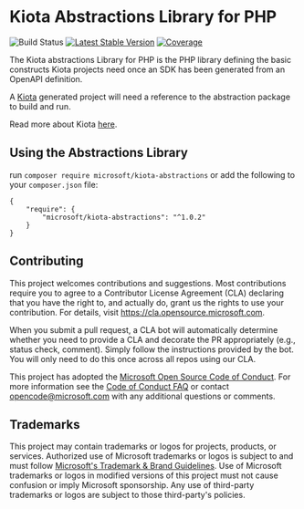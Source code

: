 # Kiota Abstractions Library for PHP

![Build Status](https://github.com/microsoft/kiota-abstractions-php/actions/workflows/pr-validation.yml/badge.svg)
[![Latest Stable Version](https://poser.pugx.org/microsoft/kiota-abstractions/version)](https://packagist.org/packages/microsoft/kiota-abstractions)
[![Coverage](https://sonarcloud.io/api/project_badges/measure?project=microsoft_kiota-abstractions-php&metric=coverage)](https://sonarcloud.io/dashboard?id=microsoft_kiota-abstractions-php)

The Kiota abstractions Library for PHP is the PHP library defining the basic constructs Kiota projects need once an SDK has been generated from an OpenAPI definition.

A [Kiota](https://github.com/microsoft/kiota) generated project will need a reference to the abstraction package to build and run.

Read more about Kiota [here](https://github.com/microsoft/kiota/blob/main/README.md).

## Using the Abstractions Library
run `composer require microsoft/kiota-abstractions` or add the following to your `composer.json` file:

```Shell
{
    "require": {
        "microsoft/kiota-abstractions": "^1.0.2"
    }
}
```

## Contributing

This project welcomes contributions and suggestions.  Most contributions require you to agree to a
Contributor License Agreement (CLA) declaring that you have the right to, and actually do, grant us
the rights to use your contribution. For details, visit https://cla.opensource.microsoft.com.

When you submit a pull request, a CLA bot will automatically determine whether you need to provide
a CLA and decorate the PR appropriately (e.g., status check, comment). Simply follow the instructions
provided by the bot. You will only need to do this once across all repos using our CLA.

This project has adopted the [Microsoft Open Source Code of Conduct](https://opensource.microsoft.com/codeofconduct/).
For more information see the [Code of Conduct FAQ](https://opensource.microsoft.com/codeofconduct/faq/) or
contact [opencode@microsoft.com](mailto:opencode@microsoft.com) with any additional questions or comments.

## Trademarks

This project may contain trademarks or logos for projects, products, or services. Authorized use of Microsoft
trademarks or logos is subject to and must follow
[Microsoft's Trademark & Brand Guidelines](https://www.microsoft.com/en-us/legal/intellectualproperty/trademarks/usage/general).
Use of Microsoft trademarks or logos in modified versions of this project must not cause confusion or imply Microsoft sponsorship.
Any use of third-party trademarks or logos are subject to those third-party's policies.
